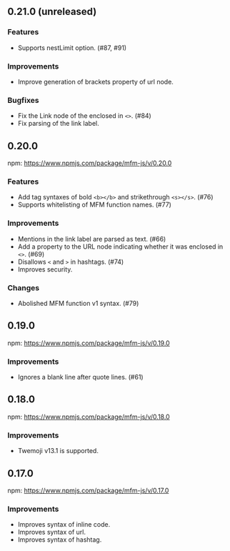 <!--
## 0.x.x (unreleased)

### Features

### Improvements

### Changes

### Bugfixes

-->

## 0.21.0 (unreleased)

### Features
- Supports nestLimit option. (#87, #91)

### Improvements
- Improve generation of brackets property of url node.

### Bugfixes
- Fix the Link node of the enclosed in `<>`. (#84)
- Fix parsing of the link label.

## 0.20.0

npm: https://www.npmjs.com/package/mfm-js/v/0.20.0

### Features
- Add tag syntaxes of bold `<b></b>` and strikethrough `<s></s>`. (#76)
- Supports whitelisting of MFM function names. (#77)

### Improvements
- Mentions in the link label are parsed as text. (#66)
- Add a property to the URL node indicating whether it was enclosed in `<>`. (#69)
- Disallows `<` and `>` in hashtags. (#74)
- Improves security.

### Changes
- Abolished MFM function v1 syntax. (#79)

## 0.19.0

npm: https://www.npmjs.com/package/mfm-js/v/0.19.0

### Improvements
- Ignores a blank line after quote lines. (#61)

## 0.18.0

npm: https://www.npmjs.com/package/mfm-js/v/0.18.0

### Improvements
- Twemoji v13.1 is supported.

## 0.17.0

npm: https://www.npmjs.com/package/mfm-js/v/0.17.0

### Improvements
- Improves syntax of inline code.
- Improves syntax of url.
- Improves syntax of hashtag.
